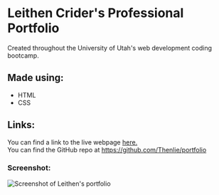 # Leithen Crider's Professional Portfolio

<p>Created throughout the University of Utah's web development coding bootcamp.</p>

## Made using:

* HTML
* CSS

## Links:

You can find a link to the live webpage [here.](https://thenlie.github.io/portfolio/) <br>
You can find the GitHub repo at https://github.com/Thenlie/portfolio</p>

### Screenshot:
![Screenshot of Leithen's portfolio](https://github.com/Thenlie/portfolio/blob/main/assets/images/wave.png)